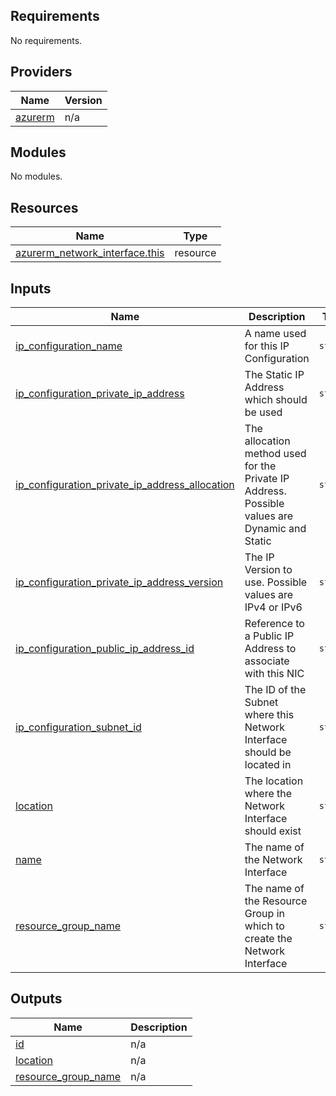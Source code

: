 <!-- BEGIN_TF_DOCS -->
## Requirements

No requirements.

## Providers

| Name | Version |
|------|---------|
| <a name="provider_azurerm"></a> [azurerm](#provider\_azurerm) | n/a |

## Modules

No modules.

## Resources

| Name | Type |
|------|------|
| [azurerm_network_interface.this](https://registry.terraform.io/providers/hashicorp/azurerm/latest/docs/resources/network_interface) | resource |

## Inputs

| Name | Description | Type | Default | Required |
|------|-------------|------|---------|:--------:|
| <a name="input_ip_configuration_name"></a> [ip\_configuration\_name](#input\_ip\_configuration\_name) | A name used for this IP Configuration | `string` | n/a | yes |
| <a name="input_ip_configuration_private_ip_address"></a> [ip\_configuration\_private\_ip\_address](#input\_ip\_configuration\_private\_ip\_address) | The Static IP Address which should be used | `string` | `null` | no |
| <a name="input_ip_configuration_private_ip_address_allocation"></a> [ip\_configuration\_private\_ip\_address\_allocation](#input\_ip\_configuration\_private\_ip\_address\_allocation) | The allocation method used for the Private IP Address. Possible values are Dynamic and Static | `string` | `"Dynamic"` | no |
| <a name="input_ip_configuration_private_ip_address_version"></a> [ip\_configuration\_private\_ip\_address\_version](#input\_ip\_configuration\_private\_ip\_address\_version) | The IP Version to use. Possible values are IPv4 or IPv6 | `string` | `"IPv4"` | no |
| <a name="input_ip_configuration_public_ip_address_id"></a> [ip\_configuration\_public\_ip\_address\_id](#input\_ip\_configuration\_public\_ip\_address\_id) | Reference to a Public IP Address to associate with this NIC | `string` | `null` | no |
| <a name="input_ip_configuration_subnet_id"></a> [ip\_configuration\_subnet\_id](#input\_ip\_configuration\_subnet\_id) | The ID of the Subnet where this Network Interface should be located in | `string` | n/a | yes |
| <a name="input_location"></a> [location](#input\_location) | The location where the Network Interface should exist | `string` | n/a | yes |
| <a name="input_name"></a> [name](#input\_name) | The name of the Network Interface | `string` | n/a | yes |
| <a name="input_resource_group_name"></a> [resource\_group\_name](#input\_resource\_group\_name) | The name of the Resource Group in which to create the Network Interface | `string` | n/a | yes |

## Outputs

| Name | Description |
|------|-------------|
| <a name="output_id"></a> [id](#output\_id) | n/a |
| <a name="output_location"></a> [location](#output\_location) | n/a |
| <a name="output_resource_group_name"></a> [resource\_group\_name](#output\_resource\_group\_name) | n/a |
<!-- END_TF_DOCS -->
